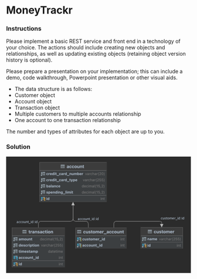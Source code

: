 # MoneyTrackr

### Instructions
Please implement a basic REST service and front end in a technology of your choice. The actions should include creating new objects and relationships, as well as updating existing objects (retaining object version history is optional).

Please prepare a presentation on your implementation; this can include a demo, code walkthrough, Powerpoint presentation or other visual aids.

* The data structure is as follows:
* Customer object
* Account object
* Transaction object
* Multiple customers to multiple accounts relationship
* One account to one transaction relationship

The number and types of attributes for each object are up to you.

### Solution
![Database Diagram](./artifacts/database-diagram.png)